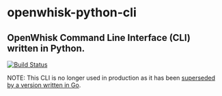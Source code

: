 # openwhisk-python-cli
## OpenWhisk Command Line Interface (CLI) written in Python.
[![Build Status](https://travis-ci.org/openwhisk/openwhisk-client-python.svg?branch=master)](https://travis-ci.org/openwhisk/openwhisk-client-python)

NOTE: This CLI is no longer used in production as it has been [superseded by a version written in Go](https://github.com/openwhisk/openwhisk/tree/master/tools/cli).
